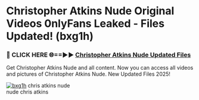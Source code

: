 # Christopher Atkins Nude Original Videos 0nlyFans Leaked - Files Updated! (bxg1h)

<h3>🔴 CLICK HERE 🌐==►► <a href="https://tinyurl.com/52m3yx9h" rel="nofollow">Christopher Atkins Nude Updated Files</a></h3>

Get Christopher Atkins Nude and all content. Now you can access all videos and pictures of Christopher Atkins Nude. New Updated Files 2025!

[![bxg1h](https://i.imgur.com/TnHtlc8.gif)](https://tinyurl.com/52m3yx9h)
chris atkins nude<br>
nude chris atkins